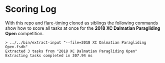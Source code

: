 # Scoring Log

With this repo and [flare-timing](https://github.com/BlockScope/flare-timing)
cloned as siblings the following commands show how to score all tasks at once
for the **2018 XC Dalmatian Paragliding Open** competition.

```
> ../../bin/extract-input "--file=2018 XC Dalmatian Paragliding Open.fsdb"
Extracted 3 tasks from "2018 XC Dalmatian Paragliding Open"
Extracting tasks completed in 307.94 ms
```
